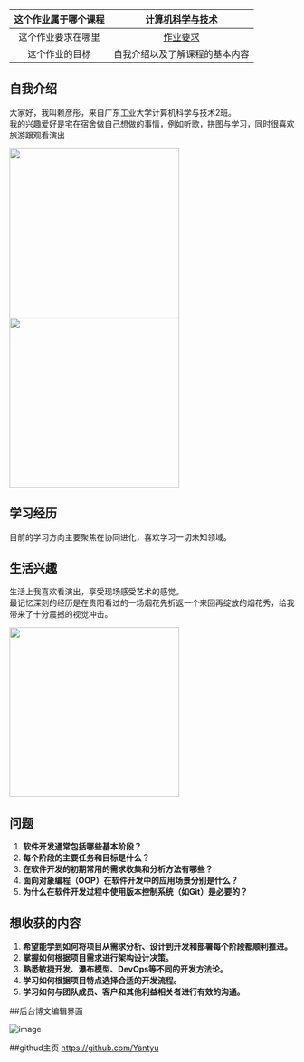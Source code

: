 | 这个作业属于哪个课程 | [计算机科学与技术](https://edu.cnblogs.com/campus/gdgy/Class12Grade23ComputerScience) |
| :------------------: | :-------------------------------------------------------------: |
| 这个作业要求在哪里   | [作业要求](https://edu.cnblogs.com/campus/gdgy/Class12Grade23ComputerScience/homework/13469) |
| 这个作业的目标       |  自我介绍以及了解课程的基本内容                                |



## 自我介绍

大家好，我叫赖彦彤，来自广东工业大学计算机科学与技术2班。  
我的兴趣爱好是宅在宿舍做自己想做的事情，例如听歌，拼图与学习，同时很喜欢旅游跟观看演出

<img src="https://img2024.cnblogs.com/blog/3700365/202509/3700365-20250909205208888-1218063290.jpg" width="300"/>

<img src="https://img2024.cnblogs.com/blog/3700365/202509/3700365-20250909205234852-1027820745.jpg" width="300"/>

## 学习经历

目前的学习方向主要聚焦在协同进化，喜欢学习一切未知领域。

## 生活兴趣

生活上我喜欢看演出，享受现场感受艺术的感觉。  
最记忆深刻的经历是在贵阳看过的一场烟花先折返一个来回再绽放的烟花秀，给我带来了十分震撼的视觉冲击。

<img src="https://img2024.cnblogs.com/blog/3700365/202509/3700365-20250909205411020-2067439402.jpg" width="300"/>


## 问题

1. **软件开发通常包括哪些基本阶段？**  
2. **每个阶段的主要任务和目标是什么？**  
3. **在软件开发的初期常用的需求收集和分析方法有哪些？**  
4. **面向对象编程（OOP）在软件开发中的应用场景分别是什么？**  
5. **为什么在软件开发过程中使用版本控制系统（如Git）是必要的？**

## 想收获的内容

1. **希望能学到如何将项目从需求分析、设计到开发和部署每个阶段都顺利推进。**  
2. **掌握如何根据项目需求进行架构设计决策。**  
3. **熟悉敏捷开发、瀑布模型、DevOps等不同的开发方法论。**  
4. **学习如何根据项目特点选择合适的开发流程。**  
5. **学习如何与团队成员、客户和其他利益相关者进行有效的沟通。**

##后台博文编辑界面

![image](https://img2024.cnblogs.com/blog/3700365/202509/3700365-20250909205540769-162610423.png)

##githud主页
https://github.com/Yantyu
